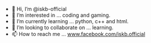 - 👋 Hi, I’m @iskb-official
- 👀 I’m interested in ... coding and gaming.
- 🌱 I’m currently learning ... python, c++ and html.
- 💞️ I’m looking to collaborate on ... learning. 
- 📫 How to reach me ... www.facebook.com/iskb.official 

<!---
iskb-official/iskb-official is a ✨ special ✨ repository because its `README.md` (this file) appears on your GitHub profile.
You can click the Preview link to take a look at your changes.
--->
